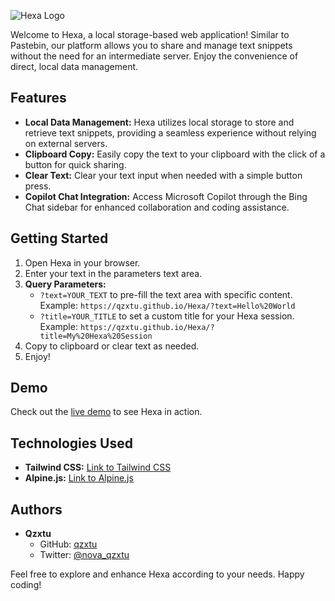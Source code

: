![Hexa Logo](https://github.com/qzxtu/Hexa/assets/69091361/3f61e2b4-bd7e-43e3-8a63-1591c300647e)

Welcome to Hexa, a local storage-based web application! Similar to Pastebin, our platform allows you to share and manage text snippets without the need for an intermediate server. Enjoy the convenience of direct, local data management.

## Features

- **Local Data Management:** Hexa utilizes local storage to store and retrieve text snippets, providing a seamless experience without relying on external servers.
- **Clipboard Copy:** Easily copy the text to your clipboard with the click of a button for quick sharing.
- **Clear Text:** Clear your text input when needed with a simple button press.
- **Copilot Chat Integration:** Access Microsoft Copilot through the Bing Chat sidebar for enhanced collaboration and coding assistance.

## Getting Started

1. Open Hexa in your browser.
2. Enter  your text in the parameters text area.
3. **Query Parameters:**
   - `?text=YOUR_TEXT` to pre-fill the text area with specific content.
     Example: `https://qzxtu.github.io/Hexa/?text=Hello%20World`
   - `?title=YOUR_TITLE` to set a custom title for your Hexa session.
     Example: `https://qzxtu.github.io/Hexa/?title=My%20Hexa%20Session`
4. Copy to clipboard or clear text as needed.
5. Enjoy!

## Demo

Check out the [live demo](https://qzxtu.github.io/Hexa/?title=MyJavaScript&text=public%20class%20HelloWorld%20%7B%0A%20%20%20%20public%20static%20void%20main(String%5B%5D%20args)%20%7B%0A%20%20%20%20%20%20%20%20System.out.println(%22Hello,%20World!%22)%3B%0A%20%20%20%20%7D%0A%7D) to see Hexa in action.

## Technologies Used

- **Tailwind CSS:** [Link to Tailwind CSS](https://cdn.jsdelivr.net/npm/tailwindcss@2.2.19/dist/tailwind.min.css)
- **Alpine.js:** [Link to Alpine.js](https://cdn.jsdelivr.net/npm/alpinejs@2.8.2/dist/alpine.min.js)

## Authors

- **Qzxtu**
  - GitHub: [qzxtu](https://github.com/your-username)
  - Twitter: [@nova_qzxtu](https://twitter.com/nova_qzxtu)
    
Feel free to explore and enhance Hexa according to your needs. Happy coding!
